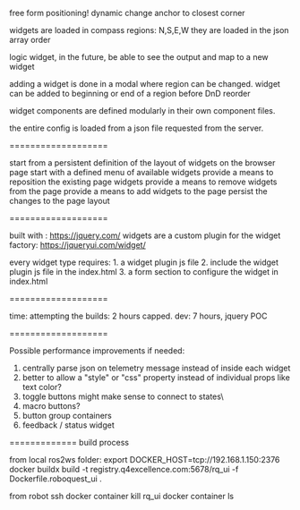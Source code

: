 
free form positioning!
dynamic change anchor to closest corner

widgets are loaded in compass regions: N,S,E,W
they are loaded in the json array order

logic widget, in the future, be able to see the output and map to a new widget

adding a widget is done in a modal where region can be changed.
widget can be added to beginning or end of a region before DnD reorder

widget components are defined modularly in their own component files.

the entire config is loaded from a json file requested from the server.


===================

start from a persistent definition of the layout of widgets on the browser page
start with a defined menu of available widgets
provide a means to reposition the existing page widgets
provide a means to remove widgets from the page
provide a means to add widgets to the page
persist the changes to the page layout

===================

built with : https://jquery.com/
widgets are a custom plugin for the widget factory: https://jqueryui.com/widget/

every widget type requires:
    1. a widget plugin js file
    2. include the widget plugin js file in the index.html
    3. a form section to configure the widget in index.html


===================

time:
attempting the builds: 
    2 hours capped.
dev: 
    7 hours, jquery POC


===================

Possible performance improvements if needed:
1. centrally parse json on telemetry message instead of inside each widget
2. better to allow a "style" or "css" property instead of individual props like text color?
3. toggle buttons might make sense to connect to states\
4. macro buttons?
5. button group containers
6. feedback  / status widget


=============
build process

from local ros2ws folder: 
    export DOCKER_HOST=tcp://192.168.1.150:2376
    docker buildx build -t registry.q4excellence.com:5678/rq_ui -f Dockerfile.roboquest_ui .

from robot ssh
    docker container kill rq_ui
    docker container ls